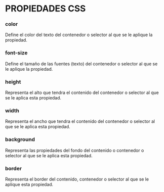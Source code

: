# PROPIEDADES CSS

### color
Define el color del texto del contenedor o selector al que se le aplique la propiedad.

### font-size
Define el tamaño de las fuentes (texto) del contenedor o selector al que se le aplique la propiedad.

### height
Representa el alto que tendra el contenido del contenedor o selector al que se le aplica esta propiedad.

### width
Representa el ancho que tendra el contenido del contenedor o selector al que se le aplica esta propiedad.

### background
Representa las propiedades del fondo del contenido o contenedor o selector al que se le aplica esta propiedad.

### border
Representa el border del contenido, contenedor o selector al que se le aplique esta propiedad.
